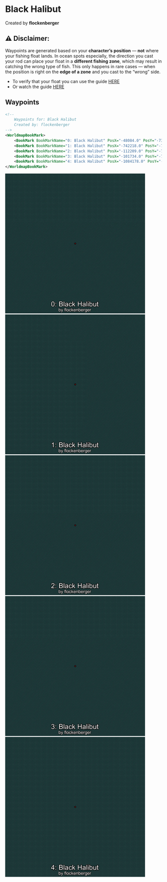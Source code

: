 # Black Halibut
Created by **flockenberger**

## ⚠️ Disclaimer:
Waypoints are generated based on your __**character’s position**__ — __not__ where your fishing float lands.
In ocean spots especially, the direction you cast your rod can place your float in a **different fishing zone**, which may result in catching the wrong type of fish.
This only happens in rare cases — when the position is right on the **edge of a zone** and you cast to the “wrong” side.

- To verify that your float you can use the guide [HERE](https://flockenberger.github.io/bdo-fish-position/)
- Or watch the guide [HERE](https://youtu.be/t-VXcRoNojk)

## Waypoints
```xml
<!--
    Waypoints for: Black Halibut
    Created by: flockenberger
-->
<WorldmapBookMark>
    <BookMark BookMarkName="0: Black Halibut" PosX="-48084.0" PosY="-7302.0" PosZ="909887.0" />
    <BookMark BookMarkName="1: Black Halibut" PosX="-742218.0" PosY="-7875.0" PosZ="506487.0" />
    <BookMark BookMarkName="2: Black Halibut" PosX="-112209.0" PosY="-7584.0" PosZ="931094.0" />
    <BookMark BookMarkName="3: Black Halibut" PosX="-101734.0" PosY="-7607.0" PosZ="894958.0" />
    <BookMark BookMarkName="4: Black Halibut" PosX="-1084178.0" PosY="-7633.0" PosZ="243317.0" />
</WorldmapBookMark>
```

<img src="./Black Halibut_0_Preview.webp" width="450"/> <img src="./Black Halibut_1_Preview.webp" width="450"/> <img src="./Black Halibut_2_Preview.webp" width="450"/> <img src="./Black Halibut_3_Preview.webp" width="450"/> <img src="./Black Halibut_4_Preview.webp" width="450"/> 